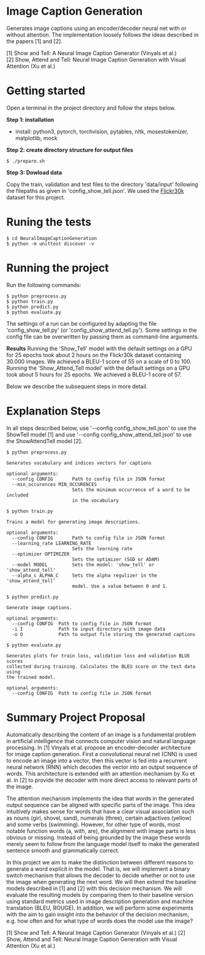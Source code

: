 # Image Caption Generation
Generates image captions using an encoder/decoder neural net with or without attention.
The implementation loosely follows the ideas described in the papers [1] and 
[2].

[1] Show and Tell: A Neural Image Caption Generator (Vinyals et al.) <br>
[2] Show, Attend and Tell: Neural Image Caption Generation with Visual Attention (Xu et al.)

# Getting started

Open a terminal in the project directory and follow the steps below.

**Step 1: installation**

* install: python3, pytorch, torchvision, pytables, nltk, mosestokenizer, matplotlib, mock

**Step 2: create directory structure for output files**

```console
$ ./prepare.sh
```

**Step 3: Dowload data**

Copy the train, validation and test files to the directory 
'data/input' following the filepaths as given in 'config\_show\_tell.json'. 
We used the [Flickr30k](http://web.engr.illinois.edu/~bplumme2/Flickr30kEntities/) dataset for this project.


# Runing the tests

```console
$ cd NeuralImageCaptionGeneration
$ python -m unittest discover -v
```

# Running the project

Run the following commands:

```console
$ python preprocess.py 
$ python train.py
$ python predict.py
$ python evaluate.py
```

The settings of a run can be configured by adapting the file 'config\_show\_tell.py' (or 'config\_show\_attend\_tell.py'). Some settings in the config file can be overwritten by passing them as command-line arguments.

**Results**
Running the 'Show\_Tell' model with the default settings on a GPU for 25 epochs took about 2 hours on the Flickr30k dataset containing 30.000 images. We achieved a BLEU-1 score of 55 on a scale of 0 to 100. Running the 'Show\_Attend\_Tell model' with the default settings on a GPU took about 5 hours for 25 epochs. We achieved a BLEU-1 score of 57.

Below we describe the subsequent steps in more detail.

# Explanation Steps

In all steps described below, use '--config config\_show\_tell.json' to use the ShowTell model [1] and use '--config config\_show\_attend\_tell.json' to use the ShowAttendTell model [2].

```console
$ python preprocess.py 

Generates vocabulary and indices vectors for captions

optional arguments:
  --config CONFIG       Path to config file in JSON format
  --min_occurences MIN_OCCURENCES
                        Sets the minimum occurrence of a word to be included
                        in the vocabulary

```

```console
$ python train.py

Trains a model for generating image descriptions.

optional arguments:
  --config CONFIG       Path to config file in JSON format 
  --learning_rate LEARNING_RATE
                        Sets the learning rate
  --optimizer OPTIMIZER
                        Sets the optimizer (SGD or ADAM) 
  --model MODEL         Sets the model: 'show_tell' or 'show_attend_tell'
  --alpha_c ALPHA_C     Sets the alpha regulizer in the 'show_attend_tell'
                        model. Use a value between 0 and 1.
```

```console
$ python predict.py

Generate image captions.

optional arguments:
  --config CONFIG  Path to config file in JSON format
  -i I             Path to input directory with image data
  -o O             Path to output file storing the generated captions

```

```console
$ python evaluate.py

Generates plots for train loss, validation loss and validation BLUE scores
collected during training. Calculates the BLEU score on the test data using
the trained model.

optional arguments:
  --config CONFIG  Path to config file in JSON format 
```

# Summary Project Proposal

Automatically describing the content of an image is a fundamental problem in artificial intelligence that connects computer vision and natural language processing. In [1] Vinyals et al. propose an encoder-decoder architecture for image caption generation. First a convolutional neural net (CNN) is used to encode an image into a vector, then this vector is fed into a recurrent neural network (RNN) which decodes the vector into an output sequence of words. This architecture is extended with an attention mechanism by Xu et al. in [2] to provide the decoder with more direct access to relevant parts of the image.

The attention mechanism implements the idea that words in the generated output sequence can be aligned with specific parts of the image. This idea intuitively makes sense for words that have a clear visual association such as nouns (girl, shovel, sand), numerals (three), certain adjactives (yellow) and some verbs (swimming). However, for other type of words, most notable function words (a, with, are), the alignment with image parts is less obvious or missing. Instead of being grounded by the image these words merely seem to follow from the language model itself to make the generated sentence smooth and grammatically correct.

In this project we aim to make the distinction between different reasons to generate a word explicit in the model. That is, we will implement a binary switch mechanism that allows the decoder to decide whether or not to use the image when generating the next word. We will then extend the baseline models described in [1] and [2] with this decision mechanism. We will evaluate the resulting models by comparing them to their baseline version using standard metrics used in image description generation and machine translation (BLEU, ROUGE). In addition, we will perform some experiments with the aim to gain insight into the behavior of the decision mechanism, e.g. how often and for what type of words does the model use the image?
  
[1] Show and Tell: A Neural Image Caption Generator (Vinyals et al.)
[2] Show, Attend and Tell: Neural Image Caption Generation with Visual Attention (Xu et al.)


